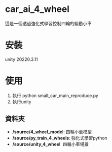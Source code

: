 # car_ai_4_wheel

這是一個透過強化式學習控制四輪的驅動小車


# 安裝
unity 20220.3.11

# 使用
1. 執行 python small_car_main_reproduce.py
2. 執行unity

## 資料夾

- **/source/4_wheel_model**: 四輪小車模型
- **/source/py_train_4_wheels**: 強化式學習python
- **/source/unity_4_wheel**: 四輪小車場景
